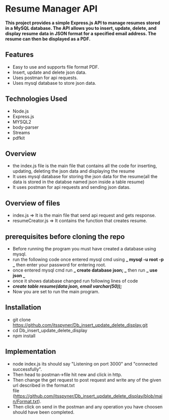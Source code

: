 # Resume Manager API
**This project provides a simple Express.js API to manage resumes stored in a MySQL database. 
The API allows you to insert, update, delete, and display resume data in JSON format for a specified email address. 
The resume can then be displayed as a PDF.**

## Features
- Easy to use and supports file format PDF.
- Insert, update and delete json data.
- Uses postman for api requests.
- Uses mysql database to store json data.

## Technologies Used
- Node.js
- Express.js
- MYSQL2
- body-parser
- Streams
- pdfkit

## Overview
- the index.js file is the main file that contains all the code for inserting, updating, deleting the json data and displaying the resume
- It uses mysql database for storing the json data for the resume(all the data is stored in the databse named json inside a table resume)
- It uses postman for api requests and sending json datas.

## Overview of files
- index.js => It is the main file that send api request and gets response.
- resumeCreator.js => It contains the function that creates resume.

## prerequisites before cloning the repo
- Before running the program you must have created a database using mysql.
- run the following code once entered mysql cmd using **_ mysql -u root -p _** then enter your password for entering root.
- once entered mysql cmd run **_ create database json; _** then run **_ use json _**
- once it shows database changed run following lines of code
- **_create table resume(data json, email varchar(50));_**
- Now you are set to run the main program.

## Installation
- git clone https://github.com/itsspyner/Db_insert_update_delete_display.git
- cd Db_insert_update_delete_display
- npm install

## Implementation
- node index.js its should say "Listening on port 3000" and "connected successfully".
- Then head to postman->file hit new and click in http.
- Then change the get request to post request and write any of the given url described in the format.txt       
  file (https://github.com/itsspyner/Db_insert_update_delete_display/blob/main/Format.txt).
- Then click on send in the postman and any operation you have choosen should have been completed.
